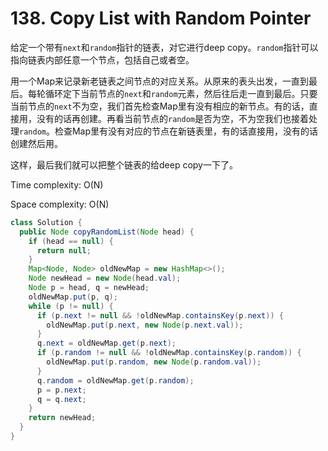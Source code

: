 # 138. Copy List with Random Pointer

给定一个带有`next`和`random`指针的链表，对它进行deep copy。`random`指针可以指向链表内部任意一个节点，包括自己或者空。

用一个Map来记录新老链表之间节点的对应关系。从原来的表头出发，一直到最后。每轮循环定下当前节点的`next`和`random`元素，然后往后走一直到最后。只要当前节点的`next`不为空，我们首先检查Map里有没有相应的新节点。有的话，直接用，没有的话再创建。再看当前节点的`random`是否为空，不为空我们也接着处理`random`。检查Map里有没有对应的节点在新链表里，有的话直接用，没有的话创建然后用。

这样，最后我们就可以把整个链表的给deep copy一下了。

Time complexity: O(N)

Space complexity: O(N)

```java
class Solution {
  public Node copyRandomList(Node head) {
    if (head == null) {
      return null;
    }
    Map<Node, Node> oldNewMap = new HashMap<>();
    Node newHead = new Node(head.val);
    Node p = head, q = newHead;
    oldNewMap.put(p, q);
    while (p != null) {
      if (p.next != null && !oldNewMap.containsKey(p.next)) {
        oldNewMap.put(p.next, new Node(p.next.val));
      }
      q.next = oldNewMap.get(p.next);
      if (p.random != null && !oldNewMap.containsKey(p.random)) {
        oldNewMap.put(p.random, new Node(p.random.val));
      }
      q.random = oldNewMap.get(p.random);
      p = p.next;
      q = q.next;
    }
    return newHead;
  }
}
```